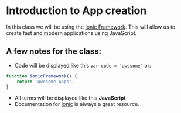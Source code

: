 # Introduction to App creation
In this class we will be using the [Ionic Framework](http://ionicframework.com/). This will allow us to create fast and modern applications using JavaScript.

## A few notes for the class:
- Code will be displayed like this `var code = 'awesome'` or:
```javascript
function ionicFramework() {
    return 'Awesome Apps';
}
```
- All terms will be displayed like this __JavaScript__
- Documentation for [Ionic](http://ionicframework.com/docs/v1/) is always a great resource.
